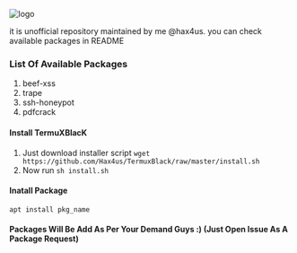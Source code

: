 ![logo](../master/images/IMG_20200529_153730.jpg)

it is unofficial repository maintained by me @hax4us. you can check available packages in README

### List Of Available Packages
1. beef-xss
2. trape
3. ssh-honeypot
4. pdfcrack

#### Install TermuXBlacK
1. Just download installer script `wget https://github.com/Hax4us/TermuxBlack/raw/master/install.sh`
2. Now run `sh install.sh`

#### Inatall Package 
`apt install pkg_name`

#### Packages Will Be Add As Per Your Demand Guys :) (Just Open Issue As A Package Request)
